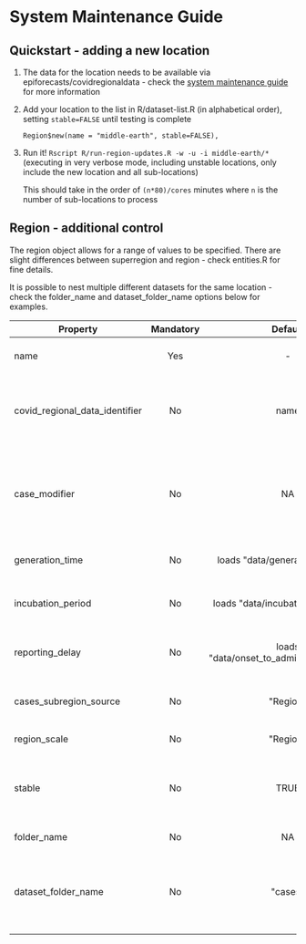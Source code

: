 # System Maintenance Guide

## Quickstart - adding a new location
1. The data for the location needs to be available via epiforecasts/covidregionaldata - check the [system maintenance guide](https://github.com/epiforecasts/covidregionaldata/blob/master/inst/smg/SMG.md) for more information
2. Add your location to the list in R/dataset-list.R (in alphabetical order), setting `stable=FALSE` until testing is complete
   ```
   Region$new(name = "middle-earth", stable=FALSE),
   ```
3. Run it! `Rscript R/run-region-updates.R -w -u -i middle-earth/*` (executing in very verbose mode, including unstable locations, only include the new location and all sub-locations)
   
   This should take in the order of `(n*80)/cores` minutes where `n` is the number of sub-locations to process

## Region - additional control

The region object allows for a range of values to be specified. There are slight differences between superregion and region - check entities.R for fine details. 

It is possible to nest multiple different datasets for the same location - check the folder_name and dataset_folder_name options below for examples.

| Property | Mandatory | Default | Purpose | Example |
| -------- |:---------:|:-------:| ------- | ------- |
| name | Yes | - | this will be treated as the name used in any file path and is the default for covid_regional_data_identifier |  ` name = "germany"` |
| covid_regional_data_identifier | No | name | Used for the call to covidregionaldata::get_regional_data to specify the country parameter. Used to shim inconsistencies between the two libraries (e.g. united-kingdom / UK ) | ` covid_regional_data_identifier = "UK"` |
|case_modifier | No | NA | A lambda that modifies the `cases` object. This is expected to return the cases object. It allows for additional filtering or modifying of the source data if needed. This should be used with caution as it provides a method of "tinkering" with the source data with potential loss of data integrity. | `case_modifier = function(cases) { ... return(cases)}` |
|generation_time | No | loads "data/generation_time.rds" | Optionally provide alternative data object to replace that loaded from the generic generation_time.rds file | `generation_time = readRDS(here::here("data", "alternative_generation_time.rds"))` |
|incubation_period | No | loads "data/incubation_period.rds" | Optionally provide alternative data object to replace that loaded from the generic incubation_period.rds file | `incubation_period = readRDS(here::here("data", "alternative_incubation.rds"))` |
|reporting_delay | No | loads "data/onset_to_admission_delay.rds" | Optionally provide alternative data object to replace that loaded from the generic onset_to_admission_delay.rds file | `reporting_delay = readRDS(here::here("data", "alternative_delay.rds"))` |
|cases_subregion_source | No | "Region" | If the columns returned by covidregionaldata are not using the standard naming this can be reused to map the correct column for region | `cases_subregion_source = ...` |
|region_scale | No | "Region" | Used to refer to the region in report. E.g. "State" for USA | `region_scale = "State"` |
|stable | No | TRUE | Controls if it is eligible for inclusion in a full run. Regions under development (or suffering from data issues) can be flagged as `stable=FALSE` and excluded by default| `stable = FALSE` |
|folder_name | No | NA | if specified it replaces the dataset name in the folder structure | `folder_name="USA"` |
|dataset_folder_name| No | "cases" | allows for specifying the dataset is something other than cases. Typically used as a pair with the folder_name flag to co-locate to datasets sensible | `name="uk-hospital-admissions", folder_name="united-kingdom", dataset_folder_name="hospital-admissions"` with another dataset of `name="united-kingdom"` - this will produce data in `subnational/united-kingdom/<cases or hospital-admissions>/...`|